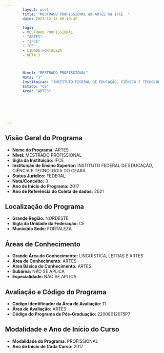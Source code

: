 ```yaml
---
        layout: post
        title: "MESTRADO PROFISSIONAL em ARTES na IFCE  "
        date: 2023-12-18 00:10:42
     
        tags:
        - MESTRADO PROFISSIONAL
        - "ARTES"
        - "IFCE"
        - "CE"
        - CIDADE:FORTALEZA
        - NOTA:3
        
       

        Nivel: "MESTRADO PROFISSIONAL"
        Nota: "3"
        Instituicao: "INSTITUTO FEDERAL DE EDUCAÇÃO, CIÊNCIA E TECNOLOGIA DO CEARÁ"
        Estado: "CE"
        Area: "ARTES"
        
        
        
        
        
        
---
```

## Visão Geral do Programa
- **Nome do Programa:** ARTES
- **Nível:** MESTRADO PROFISSIONAL
- **Sigla da Instituição:** IFCE
- **Instituição de Ensino Superior:** INSTITUTO FEDERAL DE EDUCAÇÃO, CIÊNCIA E TECNOLOGIA DO CEARÁ
- **Status Jurídico:** FEDERAL
- **Nota/Conceito:** 3
- **Ano de Início do Programa:** 2017
- **Ano de Referência do Coleta de dados:** 2021

## Localização do Programa
- **Grande Região:** NORDESTE
- **Sigla da Unidade da Federação:** CE
- **Município Sede:** FORTALEZA

## Áreas de Conhecimento
- **Grande Área do Conhecimento:** LINGÜÍSTICA, LETRAS E ARTES
- **Área de Conhecimento:** ARTES
- **Área Básica do Conhecimento:** ARTES
- **Subárea:** NÃO SE APLICA
- **Especialidade:** NÃO SE APLICA

## Avaliação e Código do Programa
- **Código Identificador da Área de Avaliação:** 11
- **Área de Avaliação:** ARTES
- **Código do Programa de Pós-Graduação:** 22008012075P7


## Modalidade e Ano de Início do Curso
- **Modalidade do Programa:** PROFISSIONAL
- **Ano de Início de Cada Curso:** 2017
